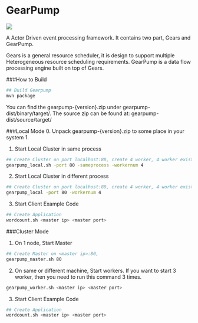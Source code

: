 GearPump
========

![](http://i.istockimg.com/file_thumbview_approve/27804028/3/stock-illustration-27804028-gear-pump.jpg)


A Actor Driven event processing framework.
It contains two part, Gears and GearPump.

Gears is a general resource scheduler, it is design to support multiple Heterogeneous resource scheduling requirements.
GearPump is a data flow processing engine built on top of Gears.

###How to Build
  ```bash
  ## Build Gearpump
  mvn package
  ```
  You can find the gearpump-{version}.zip under gearpump-dist/binary/target/. The source zip can be found at: gearpump-dist/source/target/


###Local Mode
0. Unpack gearpump-{version}.zip to some place in your system
1. 
1. Start Local Cluster in same process
  ```bash
  ## Create Cluster on port localhost:80, create 4 worker, 4 worker exists in same process
  gearpump_local.sh -port 80 -sameprocess -workernum 4
  ```

2. Start Local Cluster in different process
  ```bash
  ## Create Cluster on port localhost:80, create 4 worker, 4 worker exists in seperate process
  gearpump_local -port 80 -workernum 4
  ```
3. Start Client Example Code
  
  ```bash
  ## Create Application
  wordcount.sh <master ip> <master port>
  ```


###Cluster Mode
1. On 1 node, Start Master
  ```bash
  ## Create Master on <master ip>:80, 
  gearpump_master.sh 80
  ```

2. On same or different machine, Start workers. If you want to start 3 worker, then you need to run this command 3 times.

  ```bash
  gearpump_worker.sh <master ip> <master port>
  ```
3. Start Client Example Code

  ```bash
  ## Create Application
  wordcount.sh <master ip> <master port>
  ```
